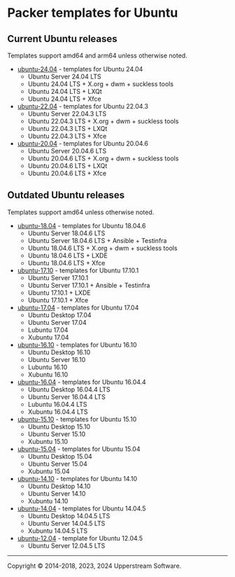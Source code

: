 # Packer templates for Ubuntu

## Current Ubuntu releases

Templates support amd64 and arm64 unless otherwise noted.

* [ubuntu-24.04](ubuntu-24.04/README.md) - templates for Ubuntu 24.04
  * Ubuntu Server 24.04 LTS
  * Ubuntu 24.04 LTS + X.org + dwm + suckless tools
  * Ubuntu 24.04 LTS + LXQt
  * Ubuntu 24.04 LTS + Xfce
* [ubuntu-22.04](ubuntu-22.04/README.md) - templates for Ubuntu 22.04.3
  * Ubuntu Server 22.04.3 LTS
  * Ubuntu 22.04.3 LTS + X.org + dwm + suckless tools
  * Ubuntu 22.04.3 LTS + LXQt
  * Ubuntu 22.04.3 LTS + Xfce
* [ubuntu-20.04](ubuntu-20.04/README.md) - templates for Ubuntu 20.04.6
  * Ubuntu Server 20.04.6 LTS
  * Ubuntu 20.04.6 LTS + X.org + dwm + suckless tools
  * Ubuntu 20.04.6 LTS + LXQt
  * Ubuntu 20.04.6 LTS + Xfce

## Outdated Ubuntu releases

Templates support amd64 unless otherwise noted.

* [ubuntu-18.04](ubuntu-18.04/README.md) - templates for Ubuntu 18.04.6
  * Ubuntu Server 18.04.6 LTS
  * Ubuntu Server 18.04.6 LTS + Ansible + Testinfra
  * Ubuntu 18.04.6 LTS + X.org + dwm + suckless tools
  * Ubuntu 18.04.6 LTS + LXDE
  * Ubuntu 18.04.6 LTS + Xfce
* [ubuntu-17.10](ubuntu-17.10/README.md) - templates for Ubuntu 17.10.1
  * Ubuntu Server 17.10.1
  * Ubuntu Server 17.10.1 + Ansible + Testinfra
  * Ubuntu 17.10.1 + LXDE
  * Ubuntu 17.10.1 + Xfce
* [ubuntu-17.04](ubuntu-17.04/README.md) - templates for Ubuntu 17.04
  * Ubuntu Desktop 17.04
  * Ubuntu Server 17.04
  * Lubuntu 17.04
  * Xubuntu 17.04
* [ubuntu-16.10](ubuntu-16.10/README.md) - templates for Ubuntu 16.10
  * Ubuntu Desktop 16.10
  * Ubuntu Server 16.10
  * Lubuntu 16.10
  * Xubuntu 16.10
* [ubuntu-16.04](ubuntu-16.04/README.md) - templates for Ubuntu 16.04.4
  * Ubuntu Desktop 16.04.4 LTS
  * Ubuntu Server 16.04.4 LTS
  * Lubuntu 16.04.4 LTS
  * Xubuntu 16.04.4 LTS
* [ubuntu-15.10](ubuntu-15.10/README.md) - templates for Ubuntu 15.10
  * Ubuntu Desktop 15.10
  * Ubuntu Server 15.10
  * Xubuntu 15.10
* [ubuntu-15.04](ubuntu-15.04/README.md) - templates for Ubuntu 15.04
  * Ubuntu Desktop 15.04
  * Ubuntu Server 15.04
  * Xubuntu 15.04
* [ubuntu-14.10](ubuntu-14.10/README.md) - templates for Ubuntu 14.10
  * Ubuntu Desktop 14.10
  * Ubuntu Server 14.10
  * Xubuntu 14.10
* [ubuntu-14.04](ubuntu-14.04/README.md) - templates for Ubuntu 14.04.5
  * Ubuntu Desktop 14.04.5 LTS
  * Ubuntu Server 14.04.5 LTS
  * Xubuntu 14.04.5 LTS
* [ubuntu-12.04](ubuntu-12.04/README.md) - template for Ubuntu 12.04.5
  * Ubuntu Server 12.04.5 LTS

- - -

Copyright &copy; 2014-2018, 2023, 2024 Upperstream Software.
